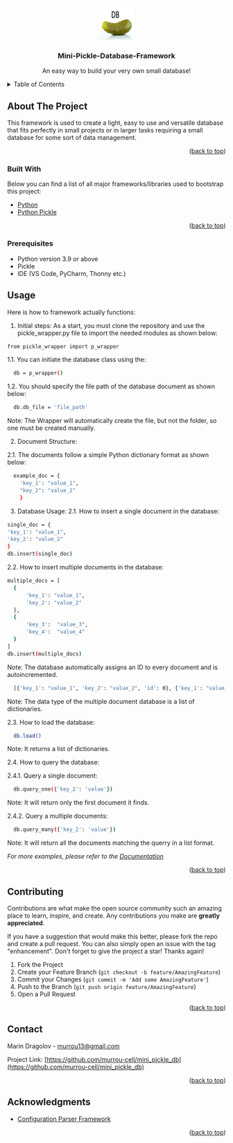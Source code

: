 <div id="top"></div>

<!-- PROJECT LOGO -->
<br />
<div align="center">
  <a href="https://github.com/murrou-cell/mini_pickle_db">
    <img src="images/logo.png" alt="Logo" width="80" height="80">
  </a>

  <h3 align="center">Mini-Pickle-Database-Framework</h3>

  <p align="center">
    An easy way to build your very own small database!
    <br />
    <!--
    <a href="https://github.com/othneildrew/Best-README-Template"><strong>Explore the docs »</strong></a>
    <br />
    <br />
    <a href="https://github.com/othneildrew/Best-README-Template">View Demo</a>
    ·
    <a href="https://github.com/othneildrew/Best-README-Template/issues">Report Bug</a>
    ·
    <a href="https://github.com/othneildrew/Best-README-Template/issues">Request Feature</a>
    -->
  </p>
</div>



<!-- TABLE OF CONTENTS -->
<details>
  <summary>Table of Contents</summary>
  <ol>
    <li>
      <a href="#about-the-project">About The Project</a>
      <ul>
        <li><a href="#built-with">Built With</a></li>
        <li><a href="#prerequisites">Prerequisites</a></li>
        <!--
        <li><a href="#installation">Installation</a></li>
        -->
      </ul>
    </li>
    <li><a href="#usage">Usage</a></li>
    <!--
    <li><a href="#roadmap">Roadmap</a></li>
    -->
    <li><a href="#contributing">Contributing</a></li>
    <!--
    <li><a href="#license">License</a></li>
    -->
    <li><a href="#contact">Contact</a></li>
    <li><a href="#acknowledgments">Acknowledgments</a></li>
  </ol>
</details>



<!-- ABOUT THE PROJECT -->
## About The Project

This framework is used to create a light, easy to use and versatile database that fits perfectly in small projects or in larger tasks requiring a small database for some sort of data management.

<p align="right">(<a href="#top">back to top</a>)</p>



### Built With

Below you can find a list of all major frameworks/libraries used to bootstrap this project:

* [Python](https://www.python.org/)
* [Python Pickle](https://docs.python.org/3/library/pickle.html)

<p align="right">(<a href="#top">back to top</a>)</p>



<!-- GETTING STARTED -->

### Prerequisites

* Python version 3.9 or above
* Pickle
* IDE (VS Code, PyCharm, Thonny etc.)


<!-- 
Here we will input instructions on the installation of external modules:
* npm
  ```sh
  pip install pickle
  ```
-->

<!-- 

### Installation - Use this shit below if an installation of something is even nesessary: 

_Below is an example of how you can instruct your audience on installing and setting up your app. This template doesn't rely on any external dependencies or services._

<!--
1. Get a free API Key at [https://example.com](https://example.com)
2. Clone the repo
   ```sh
   git clone https://github.com/your_username_/Project-Name.git
   ```
3. Install NPM packages
   ```sh
   npm install
   ```
4. Enter your API in `config.js`
   ```js
   const API_KEY = 'ENTER YOUR API';
   ```

<p align="right">(<a href="#top">back to top</a>)</p>
-->



<!-- USAGE EXAMPLES -->
## Usage

Here is how to framework actually functions: 

1. Initial steps:
As a start, you must clone the repository and use the pickle_wrapper.py file to import the needed modules as shown below: 
  ```sh
  from pickle_wrapper import p_wrapper
  ```
  1.1. You can initiate the database class using the: 
  ```sh
    db = p_wrapper()
  ```
  1.2. You should specify the file path of the database document as shown below: 
  ```sh
    db.db_file = 'file_path'
  ```
  Note: The Wrapper will automatically create the file, but not the folder, so one must be created manually. 



2. Document Structure: 

  2.1. The documents follow a simple Python dictionary format as shown below: 
  ```sh
    example_doc = {
      'key_1': "value_1",
      "key_2": "value_2"
      }
  ```


3. Database Usage:
  2.1. How to insert a single document in the database: 
  ```sh
  single_doc = {
'key_1': "value_1",
'key_2': "value_2"
}
db.insert(single_doc)
  ```
  2.2. How to insert multiple documents in the database: 
  ```sh
  multiple_docs = [
    {
        'key_1': "value_1",
        'key_2': "value_2"
    },
    {
        'key_3':  "value_3",
        'key_4':  "value_4"
    }
  ]
  db.insert(multiple_docs)
  ```
  Note: The database automatically assigns an ID to every document and is autoincremented.
  ```sh
    [{'key_1': "value_1", 'key_2': "value_2", 'id': 0}, {'key_1': "value_1", 'key_2': "value_2", 'id': 1}]
  ```
  Note: The data type of the multiple document database is a list of dictionaries.

  2.3. How to load the database: 
  ```sh
    db.load()
  ```
  Note: It returns a list of dictionaries. 

  2.4. How to query the database:

  2.4.1. Query a single document: 
  ```sh
    db.query_one({'key_2': 'value'})
  ```
  Note: It will return only the first document it finds. 

  2.4.2. Query a multiple documents:
  ```sh
    db.query_many({'key_2': 'value'})
  ```
  Note: It will return all the documents matching the querry in a list format.


_For more examples, please refer to the [Documentation](https://docs.python.org/3/library/pickle.html)_

<p align="right">(<a href="#top">back to top</a>)</p>



<!-- ROADMAP - Not sure if we need this shit for now: 

## Roadmap

- [x] Add Changelog
- [x] Add back to top links
- [ ] Add Additional Templates w/ Examples
- [ ] Add "components" document to easily copy & paste sections of the readme
- [ ] Multi-language Support
    - [ ] Chinese
    - [ ] Spanish

See the [open issues](https://github.com/othneildrew/Best-README-Template/issues) for a full list of proposed features (and known issues).

<p align="right">(<a href="#top">back to top</a>)</p>

-->

<!-- CONTRIBUTING -->
## Contributing

Contributions are what make the open source community such an amazing place to learn, inspire, and create. Any contributions you make are **greatly appreciated**.

If you have a suggestion that would make this better, please fork the repo and create a pull request. You can also simply open an issue with the tag "enhancement".
Don't forget to give the project a star! Thanks again!

1. Fork the Project
2. Create your Feature Branch (`git checkout -b feature/AmazingFeature`)
3. Commit your Changes (`git commit -m 'Add some AmazingFeature'`)
4. Push to the Branch (`git push origin feature/AmazingFeature`)
5. Open a Pull Request

<p align="right">(<a href="#top">back to top</a>)</p>



<!-- LICENSE
## License

Distributed under the MIT License. See `LICENSE.txt` for more information.

<p align="right">(<a href="#top">back to top</a>)</p>

-->


<!-- CONTACT -->
## Contact

Marin Dragolov - murrou13@gmail.com

Project Link: [https://github.com/murrou-cell/mini_pickle_db](https://github.com/murrou-cell/mini_pickle_db)

<p align="right">(<a href="#top">back to top</a>)</p>



<!-- ACKNOWLEDGMENTS -->
## Acknowledgments
<!--
Use this space to list resources you find helpful and would like to give credit to. I've included a few of my favorites to kick things off!
-->
* [Configuration Parser Framework](https://github.com/murrou-cell/configuration_parser)
<!--
* [Shit I've used 2](link)
* [Shit I've used 3](link)
* [Shit I've used 4](link)
* [Shit I've used 5](link)
-->

<p align="right">(<a href="#top">back to top</a>)</p>
